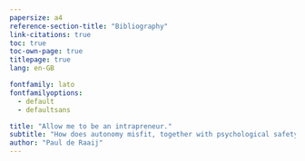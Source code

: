 ```yaml
---
papersize: a4
reference-section-title: "Bibliography"
link-citations: true
toc: true
toc-own-page: true
titlepage: true
lang: en-GB

fontfamily: lato
fontfamilyoptions:
  - default
  - defaultsans

title: "Allow me to be an intrapreneur."
subtitle: "How does autonomy misfit, together with psychological safety in a team, contribute to intrapreneurial behaviour?"
author: "Paul de Raaij"
---
```


